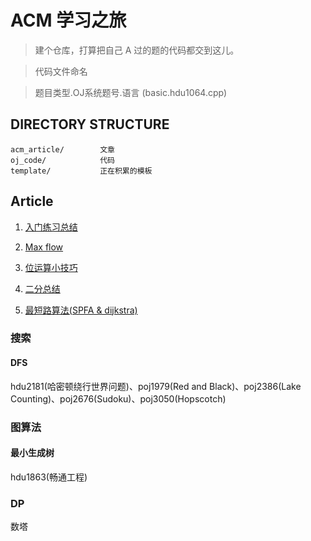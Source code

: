 ACM 学习之旅
===========

> 建个仓库，打算把自己 A 过的题的代码都交到这儿。

>代码文件命名

>题目类型.OJ系统题号.语言
(basic.hdu1064.cpp)

DIRECTORY STRUCTURE
-------------------

```
acm_article/        文章
oj_code/            代码
template/           正在积累的模板
```

Article
--------
1. [入门练习总结](acm_article/gettingstarted.md)

2. [Max flow](acm_article/maxflow.md)

3. [位运算小技巧](acm_article/operation.md)

4. [二分总结](acm_article/binary_search.md)

5. [最短路算法(SPFA & dijkstra)](acm_article/spfa_dijkstra.md)


### 搜索

#### DFS

hdu2181(哈密顿绕行世界问题)、poj1979(Red and Black)、poj2386(Lake Counting)、poj2676(Sudoku)、poj3050(Hopscotch)


### 图算法

#### 最小生成树
hdu1863(畅通工程)

### DP
数塔
